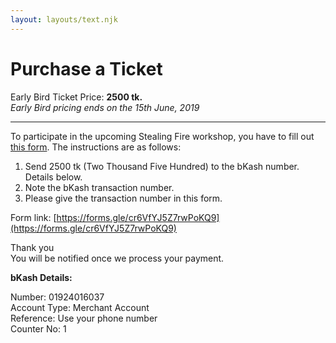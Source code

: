 ```yaml
---
layout: layouts/text.njk
---
```


# Purchase a Ticket

Early Bird Ticket Price: **2500 tk.**  
_Early Bird pricing ends on the 15th June, 2019_

---

To participate in the upcoming Stealing Fire workshop, you have to fill out [this form](https://forms.gle/cr6VfYJ5Z7rwPoKQ9). The instructions are as follows:

1. Send 2500 tk (Two Thousand Five Hundred) to the bKash number. Details below.
2. Note the bKash transaction number.
3. Please give the transaction number in this form.

Form link: [https://forms.gle/cr6VfYJ5Z7rwPoKQ9](https://forms.gle/cr6VfYJ5Z7rwPoKQ9)

Thank you  
You will be notified once we process your payment.

**bKash Details:**

Number: 01924016037  
Account Type: Merchant Account  
Reference: Use your phone number  
Counter No: 1
